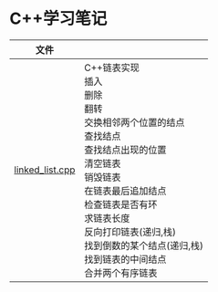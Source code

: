 # C++学习笔记
|文件||
|-|-|
|[linked_list.cpp](https://github.com/linconz/study_cpp/blob/master/linked_list.cpp)|C++链表实现<br>插入<br>删除<br>翻转<br>交换相邻两个位置的结点<br>查找结点<br>查找结点出现的位置<br>清空链表<br>销毁链表<br>在链表最后追加结点<br>检查链表是否有环<br>求链表长度<br>反向打印链表(递归,栈)<br>找到倒数的某个结点(递归,栈)<br>找到链表的中间结点<br>合并两个有序链表|
